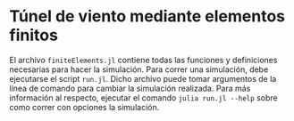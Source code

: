 # Túnel de viento mediante elementos finitos

El archivo `finiteElements.jl` contiene todas las funciones y definiciones necesarias para hacer la simulación. Para correr una simulación, debe ejecutarse el script `run.jl`. Dicho archivo puede tomar argumentos de la línea de comando para cambiar la simulación realizada. Para más información al respecto, ejecutar el comando `julia run.jl --help` sobre como correr con opciones la simulación.
